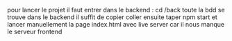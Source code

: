 pour lancer le projet il faut entrer dans le backend : cd /back
toute la bdd se trouve dans le backend il suffit de copier coller
ensuite taper npm start et lancer manuellement la page index.html avec live server car il nous manque le serveur frontend
